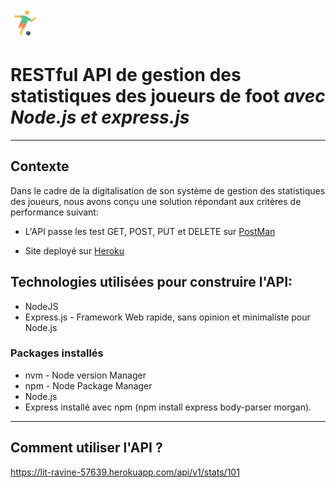 ![](./icons8-football-48.png)
# **RESTful API de gestion des statistiques des joueurs de foot  _avec Node.js et express.js_**

---
## Contexte
Dans le cadre de la digitalisation de son système de gestion des statistiques des joueurs, nous avons conçu une solution répondant aux critères de performance suivant: 

- L'API passe les test GET, POST, PUT et DELETE sur [PostMan](https://www.postman.com/)

- Site deployé sur [Heroku](https://dashboard.heroku.com/)

## Technologies utilisées pour construire l'API:
- NodeJS
- Express.js - Framework Web rapide, sans opinion et minimaliste pour  Node.js

### Packages installés 
- nvm - Node version Manager 
- npm - Node Package Manager 
- Node.js
- Express installé avec npm (npm install express body-parser morgan).

---
## Comment utiliser l'API ?


https://lit-ravine-57639.herokuapp.com/api/v1/stats/101